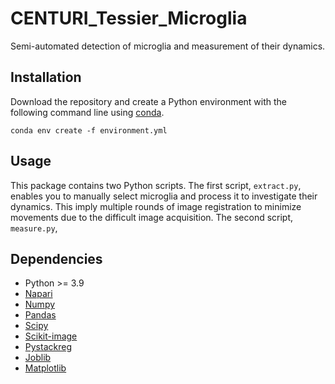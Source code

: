 # CENTURI_Tessier_Microglia
Semi-automated detection of microglia and measurement of their dynamics.

## Installation
Download the repository and create a Python environment with the following command line using [conda](https://docs.conda.io/en/latest/).

    conda env create -f environment.yml

## Usage
This package contains two Python scripts. The first script, `extract.py`, enables you to manually select microglia and process it to investigate their dynamics. This imply multiple rounds of image registration to minimize movements due to the difficult image acquisition. The second script, `measure.py`, 

## Dependencies
 - Python >= 3.9 
 - [Napari](https://napari.org/stable/)
 - [Numpy](https://numpy.org/)
 - [Pandas](https://pandas.pydata.org/)
 - [Scipy](https://scipy.org/)
 - [Scikit-image](https://scikit-image.org/)
 - [Pystackreg](https://pypi.org/project/pystackreg/)
 - [Joblib](https://joblib.readthedocs.io/en/latest/)
 - [Matplotlib](https://matplotlib.org/)


